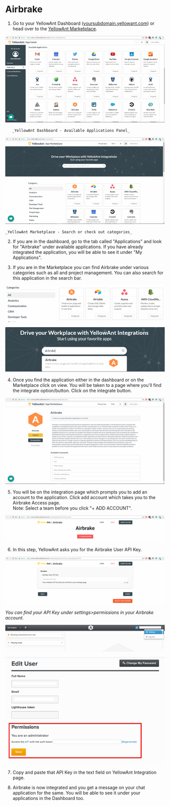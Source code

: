 # Airbrake

1. Go to your YellowAnt Dashboard \([yoursubdomain.yellowant.com](https://github.com/yellowanthq/yellowant-help-center/tree/bdad19066023aa6a8b667a1d6f05b72945b49759/yoursubdomain.yellowant.com)\) or head over to the [YellowAnt Marketplace](https://www.yellowant.com/marketplace). 

![](../../.gitbook/assets/image%20%28215%29.png)

       _YellowAnt Dashboard - Available Applications Panel_

![](../../.gitbook/assets/image%20%28255%29.png)

    _YellowAnt Marketplace - Search or check out categories_

2. If you are in the dashboard, go to the tab called "Applications" and look for "Airbrake" under available applications. If you have already integrated the application, you will be able to see it under "My Applications".

3. If you are in the Marketplace you can find Airbrake under various categories such as all and project management. You can also search for this application in the search bar.  


![](../../.gitbook/assets/image%20%28283%29.png)

![](../../.gitbook/assets/image%20%28236%29.png)

4. Once you find the application either in the dashboard or on the Marketplace click on view. You will be taken to a page where you'll find the integrate option/button. Click on the integrate button. 

![](../../.gitbook/assets/image%20%28179%29.png)

5. You will be on the integration page which prompts you to add an account to the application. Click add account which takes you to the Airbrake Access page.  
Note: Select a team before you click "+ ADD ACCOUNT".  


![](../../.gitbook/assets/image%20%28104%29.png)

6. In this step, YellowAnt asks you for the Airbrake User API Key.  


![](../../.gitbook/assets/image%20%2832%29.png)

_You can find your API Key under settings&gt;permissions in your Airbrake account._  


![](../../.gitbook/assets/image%20%2895%29.png)

![](../../.gitbook/assets/image%20%28106%29.png)

7. Copy and paste that API Key in the text field on YellowAnt Integration page.

8. Airbrake is now integrated and you get a message on your chat application for the same. You will be able to see it under your applications in the Dashboard too.

